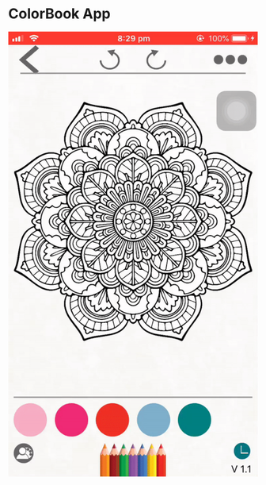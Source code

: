 # ColorBook App 

![App Preview](https://github.com/shabeebhasan/ColorBook/blob/main/raw/ezgif.com-gif-maker.gif)
